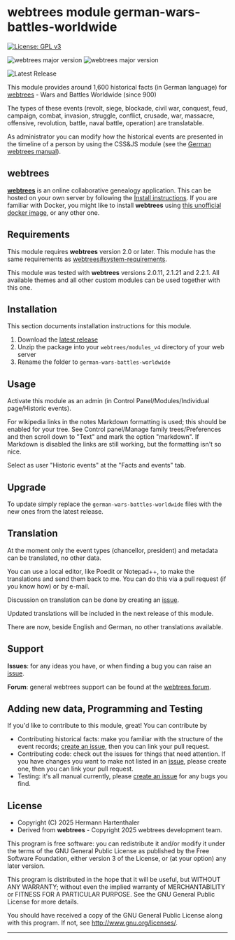 ﻿# webtrees module german-wars-battles-worldwide
[![License: GPL v3](https://img.shields.io/badge/License-GPL%20v3-blue.svg)](http://www.gnu.org/licenses/gpl-3.0)

![webtrees major version](https://img.shields.io/badge/webtrees-v2.1.x-green)
![webtrees major version](https://img.shields.io/badge/webtrees-v2.2.x-green)

![Latest Release](https://img.shields.io/github/v/release/hartenthaler/german-wars-battles-worldwide)

This module provides around 1,600 historical facts (in German language) for [webtrees](https://www.webtrees.net/) - Wars and Battles Worldwide (since 900)

The types of these events (revolt, siege, blockade, civil war, conquest, feud, campaign, combat, invasion, struggle, conflict, crusade, war, massacre, offensive, revolution, battle, naval battle, operation) are translatable.

As administrator you can modify how the historical events are presented in the timeline of a person by using the CSS&JS module
(see the [German webtrees manual](https://wiki.genealogy.net/Webtrees_Handbuch/Entwicklungsumgebung#Beispiel_-_Farben_bei_Historischen_Fakten_anpassen)).

<a name="webtrees"></a>
## webtrees

**[webtrees](https://webtrees.net/)** is an online collaborative genealogy application.
This can be hosted on your own server by following the [Install instructions](https://webtrees.net/install/).
If you are familiar with Docker, you might like to install **webtrees** using [this unofficial docker image](https://hub.docker.com/r/nathanvaughn/webtrees), or any other one.

<a name="requirements"></a>
## Requirements

This module requires **webtrees** version 2.0 or later.
This module has the same requirements as [webtrees#system-requirements](https://github.com/fisharebest/webtrees#system-requirements).

This module was tested with **webtrees** versions 2.0.11, 2.1.21 and 2.2.1.
All available themes and all other custom modules can be used together with this one.

<a name="installation"></a>
## Installation

This section documents installation instructions for this module.

1. Download the [latest release](https://github.com/hartenthaler/german-wars-battles-worldwide/releases/latest)
1. Unzip the package into your `webtrees/modules_v4` directory of your web server
1. Rename the folder to `german-wars-battles-worldwide`

## Usage
Activate this module as an admin (in Control Panel/Modules/Individual page/Historic events).

For wikipedia links in the notes Markdown formatting is used; this should be enabled for your tree. See Control panel/Manage family trees/Preferences and then scroll down to "Text" and mark the option "markdown".
If Markdown is disabled the links are still working, but the formatting isn't so nice.

Select as user "Historic events" at the "Facts and events" tab. 

<a name="upgrade"></a>
## Upgrade

To update simply replace the `german-wars-battles-worldwide` files
with the new ones from the latest release.

<a name="translation"></a>
## Translation

At the moment only the event types (chancellor, president) and metadata can be translated,
no other data.

You can use a local editor,
like Poedit or Notepad++, to make the translations and send them back to me.
You can do this via a pull request (if you know how) or by e-mail.

Discussion on translation can be done by creating an [issue](https://github.com/hartenthaler/german-wars-battles-worldwide/issues).

Updated translations will be included in the next release of this module.

There are now, beside English and German, no other translations available.

<a name="support"></a>
## Support

**Issues**: for any ideas you have, or when finding a bug you can raise an [issue](https://github.com/hartenthaler/german-wars-battles-worldwide/issues).

**Forum**: general webtrees support can be found at the [webtrees forum](http://www.webtrees.net/).

<a name="programming"></a>
## Adding new data, Programming and Testing

If you'd like to contribute to this module, great! You can contribute by

- Contributing historical facts: make you familiar with the structure of the event records; [create an issue](https://github.com/hartenthaler/german-wars-battles-worldwide/issues), then you can link your pull request.
- Contributing code: check out the issues for things that need attention. If you have changes you want to make not listed in an [issue](https://github.com/hartenthaler/german-wars-battles-worldwide/issues), please create one, then you can link your pull request.
- Testing: it's all manual currently, please [create an issue](https://github.com/hartenthaler/german-wars-battles-worldwide/issues) for any bugs you find.

<a name="license"></a>
## License

* Copyright (C) 2025 Hermann Hartenthaler
* Derived from **webtrees** - Copyright 2025 webtrees development team.

This program is free software: you can redistribute it and/or modify
it under the terms of the GNU General Public License as published by
the Free Software Foundation, either version 3 of the License, or
(at your option) any later version.

This program is distributed in the hope that it will be useful,
but WITHOUT ANY WARRANTY; without even the implied warranty of
MERCHANTABILITY or FITNESS FOR A PARTICULAR PURPOSE. See the
GNU General Public License for more details.

You should have received a copy of the GNU General Public License
along with this program. If not, see <http://www.gnu.org/licenses/>.

* * *